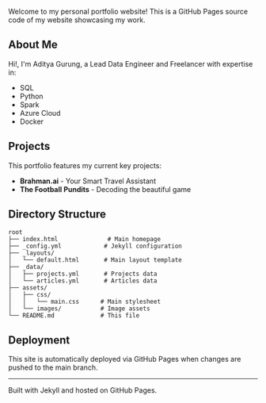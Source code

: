 Welcome to my personal portfolio website! This is a GitHub Pages source code of my website showcasing my work.

## About Me

Hi!, I'm Aditya Gurung, a Lead Data Engineer and Freelancer with expertise in:
- SQL
- Python  
- Spark
- Azure Cloud
- Docker

## Projects

This portfolio features my current key projects:
- **Brahman.ai** - Your Smart Travel Assistant
- **The Football Pundits** - Decoding the beautiful game

## Directory Structure

```
root
├── index.html              # Main homepage
├── _config.yml            # Jekyll configuration
├── _layouts/
│   └── default.html       # Main layout template
├── _data/
│   ├── projects.yml       # Projects data
│   └── articles.yml       # Articles data
├── assets/
│   ├── css/
│   │   └── main.css      # Main stylesheet
│   └── images/           # Image assets
└── README.md             # This file
```
## Deployment

This site is automatically deployed via GitHub Pages when changes are pushed to the main branch.

---

Built with Jekyll and hosted on GitHub Pages.